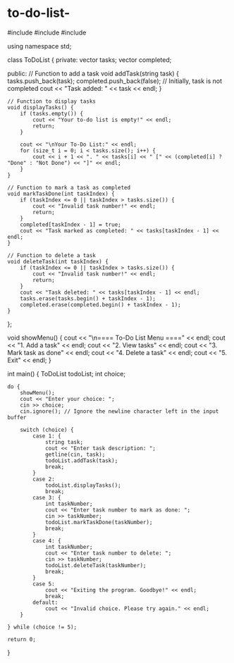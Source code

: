 # to-do-list-
#include <iostream>
#include <vector>
#include <string>

using namespace std;

class ToDoList {
private:
    vector<string> tasks;
    vector<bool> completed;

public:
    // Function to add a task
    void addTask(string task) {
        tasks.push_back(task);
        completed.push_back(false); // Initially, task is not completed
        cout << "Task added: " << task << endl;
    }

    // Function to display tasks
    void displayTasks() {
        if (tasks.empty()) {
            cout << "Your to-do list is empty!" << endl;
            return;
        }

        cout << "\nYour To-Do List:" << endl;
        for (size_t i = 0; i < tasks.size(); i++) {
            cout << i + 1 << ". " << tasks[i] << " [" << (completed[i] ? "Done" : "Not Done") << "]" << endl;
        }
    }

    // Function to mark a task as completed
    void markTaskDone(int taskIndex) {
        if (taskIndex <= 0 || taskIndex > tasks.size()) {
            cout << "Invalid task number!" << endl;
            return;
        }
        completed[taskIndex - 1] = true;
        cout << "Task marked as completed: " << tasks[taskIndex - 1] << endl;
    }

    // Function to delete a task
    void deleteTask(int taskIndex) {
        if (taskIndex <= 0 || taskIndex > tasks.size()) {
            cout << "Invalid task number!" << endl;
            return;
        }
        cout << "Task deleted: " << tasks[taskIndex - 1] << endl;
        tasks.erase(tasks.begin() + taskIndex - 1);
        completed.erase(completed.begin() + taskIndex - 1);
    }
};

void showMenu() {
    cout << "\n==== To-Do List Menu ====" << endl;
    cout << "1. Add a task" << endl;
    cout << "2. View tasks" << endl;
    cout << "3. Mark task as done" << endl;
    cout << "4. Delete a task" << endl;
    cout << "5. Exit" << endl;
}

int main() {
    ToDoList todoList;
    int choice;

    do {
        showMenu();
        cout << "Enter your choice: ";
        cin >> choice;
        cin.ignore(); // Ignore the newline character left in the input buffer

        switch (choice) {
            case 1: {
                string task;
                cout << "Enter task description: ";
                getline(cin, task);
                todoList.addTask(task);
                break;
            }
            case 2:
                todoList.displayTasks();
                break;
            case 3: {
                int taskNumber;
                cout << "Enter task number to mark as done: ";
                cin >> taskNumber;
                todoList.markTaskDone(taskNumber);
                break;
            }
            case 4: {
                int taskNumber;
                cout << "Enter task number to delete: ";
                cin >> taskNumber;
                todoList.deleteTask(taskNumber);
                break;
            }
            case 5:
                cout << "Exiting the program. Goodbye!" << endl;
                break;
            default:
                cout << "Invalid choice. Please try again." << endl;
        }

    } while (choice != 5);

    return 0;
}

